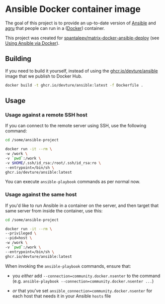 # Ansible Docker container image

The goal of this project is to provide an up-to-date version of [Ansible](https://www.ansible.com/) and [agru](https://github.com/etkecc/agru) that people can run in a ([Docker](https://www.docker.com/)) container.

This project was created for [spantaleev/matrix-docker-ansible-deploy](https://github.com/spantaleev/matrix-docker-ansible-deploy) (see [Using Ansible via Docker](https://github.com/spantaleev/matrix-docker-ansible-deploy/blob/master/docs/ansible.md#using-ansible-via-docker)).


## Building

If you need to build it yourself, instead of using the [ghcr.io/devture/ansible](https://github.com/devture/docker-ansible/pkgs/container/ansible) image that we publish to Docker Hub.

```bash
docker build -t ghcr.io/devture/ansible:latest -f Dockerfile .
```

## Usage


### Usage against a remote SSH host

If you can connect to the remote server using SSH, use the following command:

```bash
cd /some/ansible-project

docker run -it --rm \
-w /work \
-v `pwd`:/work \
-v $HOME/.ssh/id_rsa:/root/.ssh/id_rsa:ro \
--entrypoint=/bin/sh \
ghcr.io/devture/ansible:latest
```

You can execute `ansible-playbook` commands as per normal now.


### Usage against the same host

If you'd like to run Ansible in a container on the server, and then target that same server from inside the container, use this:

```bash
cd /some/ansible-project

docker run -it --rm \
--privileged \
--pid=host \
-w /work \
-v `pwd`:/work \
--entrypoint=/bin/sh \
ghcr.io/devture/ansible:latest
```

When invoking the `ansible-playbook` commands, ensure that:

- you *either* add `--connection=community.docker.nsenter` to the command (e.g. `ansible-playbook --connection=community.docker.nsenter ...`)

- *or* that you've set `ansible_connection=community.docker.nsenter` for each host that needs it in your Ansible `hosts` file
